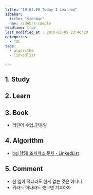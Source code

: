```yaml
---
title: "19.02.09 Today I Learned"
sidebar:
  title: "Sidebar"
  nav: sidebar-sample
readtime: true
last_modified_at : 2019-02-09 23:46:29
categories:
  - TIL
tags:
  - algorithm
  - linkedlist

---
```


## 1. Study


## 2. Learn


## 3. Book

- 라틴어 수업_한동일

## 4. Algorithm

- [boj 1158 조세퍼스 문제 - LinkedList](https://github.com/jinhyeok-kim/Algorithm/blob/master/Java/boj/_1158_JosephusPermutation/src/Main.java)

## 5. Comment

- 한 일이 적더라도 한게 없는 것은 아니다.
- 뭐라도 하나라도 했으면 기록하자